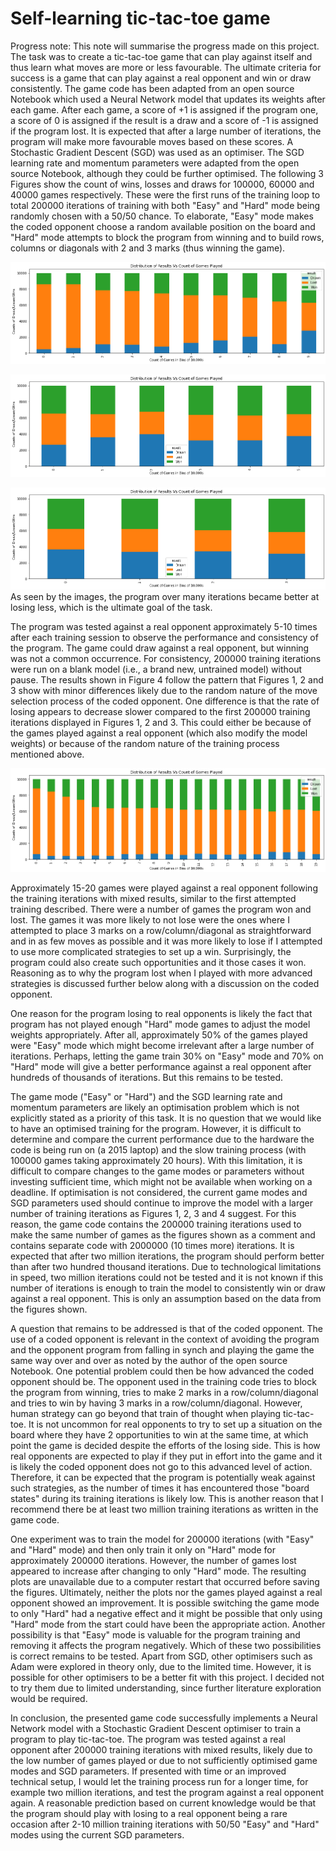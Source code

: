 # Self-learning tic-tac-toe game

Progress note: 
This note will summarise the progress made on this project. The task was to create a tic-tac-toe game that can play against itself and thus learn what moves are more or less favourable. The ultimate criteria for success is a game that can play against a real opponent and win or draw consistently.
The game code has been adapted from an open source Notebook which used a Neural Network model that updates its weights after each game. After each game, a score of +1 is assigned if the program one, a score of 0 is assigned if the result is a draw and a score of -1 is assigned if the program lost. It is expected that after a large number of iterations, the program will make more favourable moves based on these scores. A Stochastic Gradient Descent (SGD) was used as an optimiser. The SGD learning rate and momentum parameters were adapted from the open source Notebook, although they could be further optimised. 
The following 3 Figures show the count of wins, losses and draws for 100000, 60000 and 40000 games respectively. 
These were the first runs of the training loop to total 200000 iterations of training with both "Easy" and "Hard" mode being randomly chosen 
with a 50/50 chance. To elaborate, "Easy" mode makes the coded opponent choose a random available position on the board and "Hard" mode attempts to block the program from winning and to build rows, columns or diagonals with 2 and 3 marks (thus winning the game).

![](Images/Figure%201.png)

![](Images/Figure%202.png)

![](Images/Figure%203.png)
As seen by the images, the program over many iterations became better at losing less, which is the ultimate goal of the task. 

The program was tested against a real opponent approximately 5-10 times after each training session to observe the performance and consistency of the 
program. The game could draw against a real opponent, but winning was not a common occurrence. For consistency, 200000 training iterations were run on a blank model (i.e., a brand new, untrained model) without pause. The results shown in Figure 4 follow the pattern that Figures 1, 2 and 3 show with minor differences likely due to the random nature of the move selection process of the coded opponent. One difference is that the rate of losing appears to decrease slower compared to the first 200000 training iterations displayed in Figures 1, 2 and 3. This could either be because of the games played against a real opponent (which also modify the model weights) or because of the random nature of the training process mentioned above.

![](Images/Figure%204.png)

Approximately 15-20 games were played against a real opponent following the training iterations with mixed results, similar to the first attempted training described. There were a number of games the program won and lost. The games it was more likely to not lose were the ones where I attempted to place 3 marks on a row/column/diagonal as straightforward and in as few moves as possible and it was more likely to lose if I attempted to use more complicated strategies to set up a win. Surprisingly, the program could also create such opportunities and it those cases it won. Reasoning as to why the program lost when I played with more advanced strategies is discussed further below along with a discussion on the coded opponent. 

One reason for the program losing to real opponents is likely the fact that program has not played enough "Hard" mode games to adjust the model weights appropriately. After all, approximately 50% of the games played were "Easy" mode which might become irrelevant after a large number of iterations. Perhaps, letting the game train 30% on "Easy" mode and 70% on "Hard" mode will give a better performance against a real opponent after hundreds of thousands of iterations. But this remains to be tested.

The game mode ("Easy" or "Hard") and the SGD learning rate and momentum parameters are likely an optimisation problem which is not explicitly stated as a priority of this task. It is no question that we would like to have an optimised training for the program. However, it is difficult to determine and compare the current performance due to the hardware the code is being run on (a 2015 laptop) and the slow training process (with 100000 games taking approximately 20 hours). With this limitation, it is difficult to compare changes to the game modes or parameters without investing sufficient time, which might not be available when working on a deadline. If optimisation is not considered, the current game modes and SGD parameters used should continue to improve the model with a larger number of training iterations as Figures 1, 2, 3 and 4 suggest. For this reason, the game code contains the 200000 training iterations used to make the same number of games as the figures shown as a comment and contains separate code with 2000000 (10 times more) iterations. It is expected that after two million iterations, the program should perform better than after two hundred thousand iterations. Due to technological limitations in speed, two million iterations could not be tested and it is not known if this number of iterations is enough to train the model to consistently win or draw against a real opponent. This is only an assumption based on the data from the figures shown.

A question that remains to be addressed is that of the coded opponent. The use of a coded opponent is relevant in the context of avoiding the program and the opponent program from falling in synch and playing the game the same way over and over as noted by the author of the open source Notebook. One potential problem could then be how advanced the coded opponent should be. The opponent used in the training code tries to block the program from winning, tries to make 2 marks in a row/column/diagonal and tries to win by having 3 marks in a row/column/diagonal. However, human strategy can go beyond that train of thought when playing tic-tac-toe. It is not uncommon for real opponents to try to set up a situation on the board where they have 2 opportunities to win at the same time, at which point the game is decided despite the efforts of the losing side. This is how real opponents are expected to play if they put in effort into the game and it is likely the coded opponent does not go to this advanced level of action. Therefore, it can be expected that the program is potentially weak against such strategies, as the number of times it has encountered those "board states" during its training iterations is likely low. This is another reason that I recommend there be at least two million training iterations as written in the game code.

One experiment was to train the model for 200000 iterations (with "Easy" and "Hard" mode) and then only train it only on "Hard" mode for approximately 200000 iterations. However, the number of games lost appeared to increase after changing to only "Hard" mode. The resulting plots are unavailable due to a computer restart that occurred before saving the figures. Ultimately, neither the plots nor the games played against a real opponent showed an improvement. It is possible switching the game mode to only "Hard" had a negative effect and it might be possible that only using "Hard" mode from the start could have been the appropriate action. Another possibility is that "Easy" mode is valuable for the program training and removing it affects the program negatively. Which of these two possibilities is correct remains to be tested. Apart from SGD, other optimisers such as Adam were explored in theory only, due to the limited time. However, it is possible for other optimisers to be a better fit with this project. I decided not to try them due to limited understanding, since further literature exploration would be required.

In conclusion, the presented game code successfully implements a Neural Network model with a Stochastic Gradient Descent optimiser to train a program to play tic-tac-toe. The program was tested against a real opponent after 200000 training iterations with mixed results, likely due to the low number of games played or due to not sufficiently optimised game modes and SGD parameters. If presented with time or an improved technical setup, I would let the training process run for a longer time, for example two million iterations, and test the program against a real opponent again. A reasonable prediction based on current knowledge would be that the program should play with losing to a real opponent being a rare occasion after 2-10 million training iterations with 50/50 "Easy" and "Hard" modes using the current SGD parameters.











